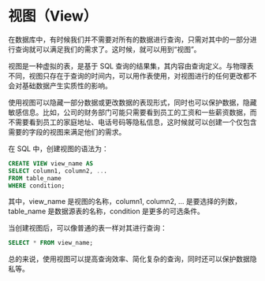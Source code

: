 # 视图（View）
在数据库中，有时候我们并不需要对所有的数据进行查询，只需对其中的一部分进行查询就可以满足我们的需求了。这时候，就可以用到“视图”。

视图是一种虚拟的表，是基于 SQL 查询的结果集，其内容由查询定义。与物理表不同，视图只存在于查询的时间内，可以用作表使用，对视图进行的任何更改都不会对基础数据产生实质性的影响。

使用视图可以隐藏一部分数据或更改数据的表现形式，同时也可以保护数据，隐藏敏感信息。比如，公司的财务部门可能只需要看到员工的工资和一些薪资数据，而不需要看到员工的家庭地址、电话号码等隐私信息，这时候就可以创建一个仅包含需要的字段的视图来满足他们的需求。

在 SQL 中，创建视图的语法为：
```sql
CREATE VIEW view_name AS
SELECT column1, column2, ...
FROM table_name
WHERE condition;
```

其中，view_name 是视图的名称，column1, column2, ... 是要选择的列数，table_name 是数据源表的名称，condition 是更多的可选条件。

当创建视图后，可以像普通的表一样对其进行查询：
```sql
SELECT * FROM view_name;
```

总的来说，使用视图可以提高查询效率、简化复杂的查询，同时还可以保护数据隐私等。